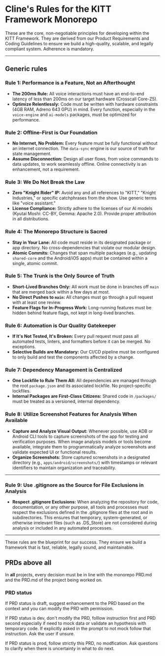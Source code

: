 # Cline's Rules for the KITT Framework Monorepo

These are the core, non-negotiable principles for developing within the KITT Framework. They are derived from our Product Requirements and Coding Guidelines to ensure we build a high-quality, scalable, and legally compliant system. Adherence is mandatory.

---
## Generic rules

### Rule 1: Performance is a Feature, Not an Afterthought

- **The 200ms Rule:** All voice interactions must have an end-to-end latency of less than 200ms on our target hardware (Crosscall Core-Z5).
- **Optimize Relentlessly:** Code must be written with hardware constraints (4GB RAM, Adreno 643 GPU) in mind. Every function, especially in the `voice-engine` and `ai-models` packages, must be optimized for performance.

### Rule 2: Offline-First is Our Foundation

- **No Internet, No Problem:** Every feature must be fully functional without an internet connection. The `data-sync` engine is our source of truth for state management.
- **Assume Disconnection:** Design all user flows, from voice commands to data updates, to work seamlessly offline. Online connectivity is an enhancement, not a requirement.

### Rule 3: We Do Not Break the Law

- **Zero "Knight Rider" IP:** Avoid any and all references to "KITT," "Knight Industries," or specific catchphrases from the show. Use generic terms like "voice assistant."
- **License Compliance:** Strictly adhere to the licenses of our AI models (Kyutai Moshi: CC-BY, Gemma: Apache 2.0). Provide proper attribution in all distributions.

### Rule 4: The Monorepo Structure is Sacred

- **Stay in Your Lane:** All code must reside in its designated package or app directory. No cross-dependencies that violate our modular design.
- **Atomic Commits:** Changes that span multiple packages (e.g., updating `shared-core` and the Android/iOS apps) must be contained within a single, atomic commit.

### Rule 5: The Trunk is the Only Source of Truth

- **Short-Lived Branches Only:** All work must be done in branches off `main` that are merged back within a few days at most.
- **No Direct Pushes to `main`:** All changes must go through a pull request with at least one review.
- **Feature Flags for In-Progress Work:** Long-running features must be hidden behind feature flags, not kept in long-lived branches.

### Rule 6: Automation is Our Quality Gatekeeper

- **If It's Not Tested, It's Broken:** Every pull request must pass all automated tests, linters, and formatters before it can be merged. No exceptions.
- **Selective Builds are Mandatory:** Our CI/CD pipeline must be configured to only build and test the components affected by a change.

### Rule 7: Dependency Management is Centralized

- **One Lockfile to Rule Them All:** All dependencies are managed through the root `package.json` and its associated lockfile. No project-specific lockfiles.
- **Internal Packages are First-Class Citizens:** Shared code in `/packages/` must be treated as a versioned, internal dependency.

### Rule 8: Utilize Screenshot Features for Analysis When Available

- **Capture and Analyze Visual Output:** Whenever possible, use ADB or Android CLI tools to capture screenshots of the app for testing and verification purposes. When image analysis models or tools become available, integrate them to programmatically analyze screenshots and validate expected UI or functional results.
- **Organize Screenshots:** Store captured screenshots in a designated directory (e.g., `apps/android/screenshots/`) with timestamps or relevant identifiers to maintain organization and traceability.

---

### Rule 9: Use .gitignore as the Source for File Exclusions in Analysis

- **Respect .gitignore Exclusions:** When analyzing the repository for code, documentation, or any other purpose, all tools and processes must respect the exclusions defined in the .gitignore files at the root and in subdirectories. This ensures that temporary, system-generated, or otherwise irrelevant files (such as .DS_Store) are not considered during analysis or included in any automated processes.

---

These rules are the blueprint for our success. They ensure we build a framework that is fast, reliable, legally sound, and maintainable.

## PRDs above all

In **all** projects, every decision must be in line with the monorepo PRD.md and the PRD.md of the project being worked on.

### PRD status

If PRD status is draft, suggest enhancement to the PRD based on the context and you can modify the PRD with permission.

If PRD status is dev, don't modify the PRD, folllow instruction first and PRD second especially if need to mock data or validate an hypothesis with temporary code. If explicitly asked in the prompt to not mock follow that instruction. Ask the user if unsure. 

If PRD status is prod, follow strictly this PRD, no modfication. Ask questions to clarify when there is uncertainty in what to do next.
